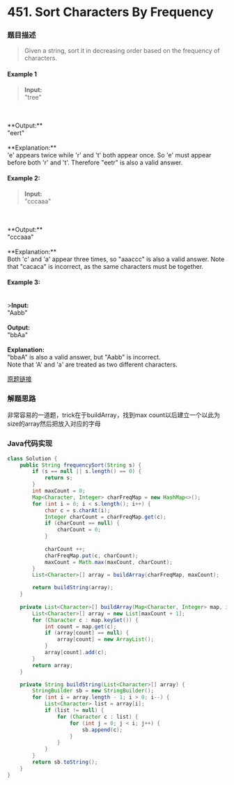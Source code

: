 # 451. Sort Characters By Frequency

### 题目描述

>Given a string, sort it in decreasing order based on the frequency of characters.

#### Example 1
>**Input:**
<br> "tree"
<br> 
<br> **Output:**
<br> "eert"
<br> 
<br> **Explanation:**
<br> 'e' appears twice while 'r' and 't' both appear once.
So 'e' must appear before both 'r' and 't'. Therefore "eetr" is also a valid answer.

#### Example 2:
>**Input:**
<br> "cccaaa"
<br> 
<br> **Output:**
<br> "cccaaa"
<br> 
<br> **Explanation:**
<br> Both 'c' and 'a' appear three times, so "aaaccc" is also a valid answer.
Note that "cacaca" is incorrect, as the same characters must be together.

#### Example 3:
<br> >**Input:**
<br> "Aabb"
<br> 
<br> **Output:**
<br> "bbAa"
<br> 
<br> **Explanation:**
<br> "bbaA" is also a valid answer, but "Aabb" is incorrect.
<br> Note that 'A' and 'a' are treated as two different characters.

[原题链接](https://leetcode.com/problems/sort-characters-by-frequency/description/)


### 解题思路

非常容易的一道题，trick在于buildArray，找到max count以后建立一个以此为size的array然后把放入对应的字母
###  Java代码实现

``` java
class Solution {
    public String frequencySort(String s) {
        if (s == null || s.length() == 0) {
            return s;
        }
        int maxCount = 0;
        Map<Character, Integer> charFreqMap = new HashMap<>();
        for (int i = 0; i < s.length(); i++) {
            char c = s.charAt(i);
            Integer charCount = charFreqMap.get(c);
            if (charCount == null) {
                charCount = 0;
            }
            
            charCount ++;
            charFreqMap.put(c, charCount);
            maxCount = Math.max(maxCount, charCount);
        }
        List<Character>[] array = buildArray(charFreqMap, maxCount);

        return buildString(array);
    }
    
    private List<Character>[] buildArray(Map<Character, Integer> map, int maxCount) {
        List<Character>[] array = new List[maxCount + 1];
        for (Character c : map.keySet()) {
            int count = map.get(c);
            if (array[count] == null) {
                array[count] = new ArrayList();
            }
            array[count].add(c);
        }
        return array;
    }

    private String buildString(List<Character>[] array) {
        StringBuilder sb = new StringBuilder();
        for (int i = array.length - 1; i > 0; i--) {
            List<Character> list = array[i];
            if (list != null) {
                for (Character c : list) {
                    for (int j = 0; j < i; j++) {
                        sb.append(c);
                    }
                }
            }
        }
        return sb.toString();
    }
}
```